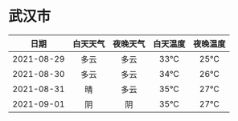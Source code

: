 # 武汉市
|日期|白天天气|夜晚天气|白天温度|夜晚温度|
|:--:|:--:|:--:|:--:|:--:|
|2021-08-29|多云|多云|33℃|25℃|
|2021-08-30|多云|多云|34℃|26℃|
|2021-08-31|晴|多云|35℃|27℃|
|2021-09-01|阴|阴|35℃|27℃|
